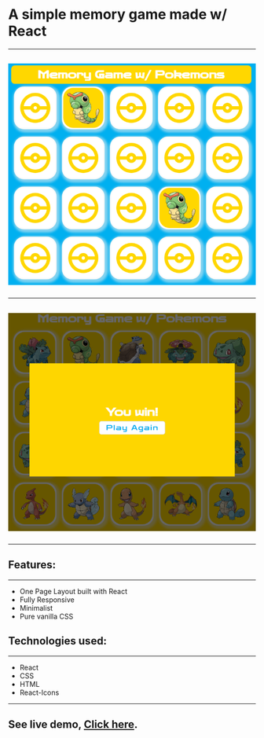 # A simple memory game made w/ React

<hr />
<h2 align="center">
    <img src="memory-game.png" alt="memory game" width="600px"/>
<br>
<hr />
</h2>

<h2 align="center">
    <img src="memory-game-win.png" alt="memory game" width="600px"/>
<br>
<hr />
</h2>

<div>
<h2>Features:</h2>

<hr />
<ul>
    <li>One Page Layout built with React</li>
    <li>Fully Responsive</li>
    <li>Minimalist</li>
    <li>Pure vanilla CSS</li>
<ul>
</div>
<div>
<h2>Technologies used:</h2>

<hr />
<ul>
    <li>React</li>
    <li>CSS</li>
    <li>HTML</li>
    <li>React-Icons</li>
<ul>
</div>
<hr/>
<div>
<h2>See live demo, <a target="_blank" href="https://joseantoniolopezramos.site/">Click here</a>.</h2>
</div>
